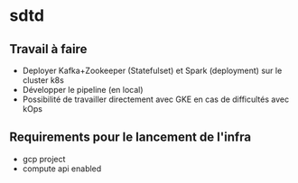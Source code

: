 # sdtd

## Travail à faire
- Deployer Kafka+Zookeeper (Statefulset) et Spark (deployment) sur le cluster k8s
- Développer le pipeline (en local) 
- Possibilité de travailler directement avec GKE en cas de difficultés avec kOps

## Requirements pour le lancement de l'infra

- gcp project
- compute api enabled
